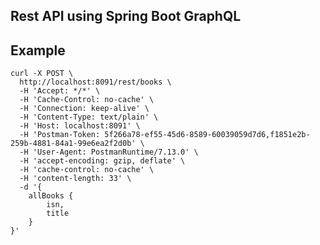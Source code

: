 ## Rest API using Spring Boot GraphQL


## Example
    curl -X POST \
      http://localhost:8091/rest/books \
      -H 'Accept: */*' \
      -H 'Cache-Control: no-cache' \
      -H 'Connection: keep-alive' \
      -H 'Content-Type: text/plain' \
      -H 'Host: localhost:8091' \
      -H 'Postman-Token: 5f266a78-ef55-45d6-8589-60039059d7d6,f1851e2b-259b-4881-84a1-99e6ea2f2d0b' \
      -H 'User-Agent: PostmanRuntime/7.13.0' \
      -H 'accept-encoding: gzip, deflate' \
      -H 'cache-control: no-cache' \
      -H 'content-length: 33' \
      -d '{
    	allBooks {
    		isn,
    		title
    	}
    }'
